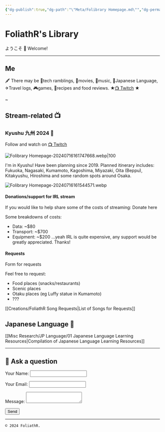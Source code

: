 ```yaml
---
{"dg-publish":true,"dg-path":"\"Meta/Folibrary Homepage.md\"","dg-permalink":"home","permalink":"/home/","tags":["gardenEntry"],"dgHomeLink":"false","dgShowBacklinks":"false","dgShowLocalGraph":"false","dgShowInlineTitle":"false","dgShowToc":"false","dgShowFileTree":"false","dgEnableSearch":"false","noteIcon":""}
---
```



# FoliathR's Library
ようこそ 👋 Welcome! 

---
## Me
🖋  There may be 📱tech ramblings, 🎥movies, 🎵music, 🗾Japanese Language, ✈Travel logs, 🎮games, 🍙recipes and food reviews.
★[📺 Twitch](https://twitch.tv/foliathr) ★

~
## Stream-related 📺
### Kyushu 九州 2024 🗾
Follow and watch on [📺 Twitch](https://twitch.tv/foliathr)

![Folibrary Homepage-20240716161747668.webp|100](/img/user/z.Images/image/Folibrary%20Homepage-20240716161747668.webp)

I'm in Kyushu! Have been planning since 2019. Planned itinerary includes: Fukuoka, Nagasaki, Kumamoto, Kagoshima, Miyazaki, Oita (Beppu), Kitakyushu, Hiroshima and some random spots around Osaka.

![Folibrary Homepage-20240716161544571.webp](/img/user/z.Images/image/Folibrary%20Homepage-20240716161544571.webp)
#### Donations/support for IRL stream
If you would like to help share some of the costs of streaming:
Donate here

Some breakdowns of costs:
- Data: ~$80
- Transport: ~$700
- Equipment: ~$200
…yeah IRL is quite expensive, any support would be greatly appreciated. Thanks!

#### Requests
Form for requests

Feel free to request:
- Food places (snacks/restaurants)
- Scenic places
- Otaku places (eg Luffy statue in Kumamoto)
- ???

[[Creations/FoliathR Song Requests\|List of Songs for Requests]]

## Japanese Language 🎌
[[Misc Research/JP Language/01 Japanese Language Learning Resources\|Compilation of Japanese Language Learning Resources]]

---
## 💬 Ask a question
<form name="contact" method="POST" data-netlify="true">
  <p>
    <label>Your Name: <input type="text" name="name" /></label>
  </p>
  <p>
    <label>Your Email: <input type="email" name="email" /></label>
  </p>
  <p>
    <label>Message: <textarea name="message"></textarea></label>
  </p>
  <p>
    <button type="submit">Send</button>
  </p>
</form>

---

`© 2024 FoliathR. `
<a rel="me" href="https://fosstodon.org/@foliathr"></a>

